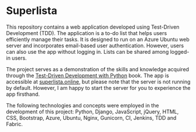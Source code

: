 # Superlista

This repository contains a web application developed using Test-Driven Development (TDD). The application is a to-do list that helps users efficiently manage their tasks. It is designed to run on an Azure Ubuntu web server and incorporates email-based user authentication. However, users can also use the app without logging in. Lists can be shared among logged-in users.

The project serves as a demonstration of the skills and knowledge acquired through the [Test-Driven Development with Python](https://www.obeythetestinggoat.com/) book. The app is accessible at [superlista.online](http://superlista.online), but please note that the server is not running by default. However, I am happy to start the server for you to experience the app firsthand.

The following technologies and concepts were employed in the development of this project: Python, Django, JavaScript, jQuery, HTML, CSS, Bootstrap, Azure, Ubuntu, Nginx, Gunicorn, CI, Jenkins, TDD and Fabric.
